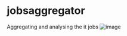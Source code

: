 # jobsaggregator
Aggregating and analysing the it jobs
![image](https://user-images.githubusercontent.com/49620188/213190906-cdabb7c0-412c-4d90-a8c5-2103f2537d31.png)
